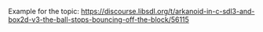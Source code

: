 Example for the topic: https://discourse.libsdl.org/t/arkanoid-in-c-sdl3-and-box2d-v3-the-ball-stops-bouncing-off-the-block/56115
